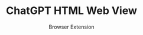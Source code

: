 ---
id: chatgpt-preview
title: ChatGPT HTML Web View
subtitle: Browser Extension
description: Browser extension to quickly preview Website generated by ChatGPT
problem: ChatGPT can generate HTML code, but it is not straight forward to preview it live in the browser.
solution: ChatGPT-HTML-Web-View is a browser extension that allows you to quickly preview HTML code generated by ChatGPT including working js css etc.
tech: 
  - WXT
  - JavaScript
link: https://leonkohli.dev
repo: https://github.com/LeonKohli/ChatGPT-HTML-Web-View
image: /images/projects/chatgpt-preview.png
--- 